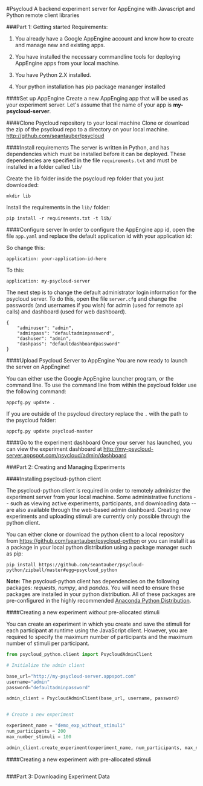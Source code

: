 #Psycloud
A backend experiment server for AppEngine with Javascript and Python remote client libraries


###Part 1: Getting started
Requirements:

1. You already have a Google AppEngine account and know how to create and manage new and existing apps. 

2. You have installed the necessary commandline tools for deploying AppEngine apps from your local machine.

3. You have Python 2.X installed.

4. Your python installation has pip package mananger installed


####Set up AppEngine
Create a new AppEnging app that will be used as your experiment server. Let's assume that the name of your app is **my-psycloud-server**.

####Clone Psycloud repository to your local machine
Clone or download the zip of the psycloud repo to a directory on your local machine.
http://github.com/seantauber/psycloud

####Install requirements
The server is written in Python, and has dependencies which must be installed before it can be deployed. These dependencies are specified in the file `requirements.txt` and must be installed in a folder called `lib/`

Create the lib folder inside the psycloud rep folder that you just downloaded:
```
mkdir lib
```

Install the requirements in the `lib/` folder:
```
pip install -r requirements.txt -t lib/
```

####Configure server
In order to configure the AppEngine app id, open the file `app.yaml` and replace the default application id with your application id:

So change this:
```
application: your-application-id-here
```
To this:
```
application: my-psycloud-server
```

The next step is to change the default administrator login information for the psycloud server. To do this, open the file `server.cfg` and change the passwords (and usernames if you wish) for admin (used for remote api calls) and dashboard (used for web dashboard).
```
{
	"adminuser": "admin",
	"adminpass": "defaultadminpassword",
	"dashuser": "admin",
	"dashpass": "defaultdashboardpassword"
}
```


####Upload Psycloud Server to AppEngine
You are now ready to launch the server on AppEngine!

You can either use the Google AppEngine launcher program, or the command line. To use the command line from within the psycloud folder use the following command:
```
appcfg.py update .
```
If you are outside of the psycloud directory replace the `.` with the path to the psycloud folder:
```
appcfg.py update psycloud-master
```

####Go to the experiment dashboard
Once your server has launched, you can view the experiment dashboard at http://my-psycloud-server.appspot.com/psycloud/admin/dashboard



###Part 2: Creating and Managing Experiments

####Installing psycloud-python client

The psycloud-python client is required in order to remotely administer the experiment server from your local machine. Some administrative functions -- such as viewing active experiments, participants, and downloading data -- are also available through the web-based admin dashboard. Creating new experiments and uploading stimuli are currently only possible through the python client.

You can either clone or download the python client to a local repository from https://github.com/seantauber/psycloud-python or you can install it as a package in your local python distribution using a package manager such as pip:
```
pip install https://github.com/seantauber/psycloud-python/zipball/master#egg=psycloud_python
```

**Note:** The psycloud-python client has dependencies on the following packages: *requests*, *numpy*, and *pandas*. You will need to ensure these packages are installed in your python distribution. All of these packages are pre-configured in the highly recommended [Anaconda Python Distribution](https://store.continuum.io/cshop/anaconda/).


####Creating a new experiment *without* pre-allocated stimuli

You can create an experiment in which you create and save the stimuli for each participant at runtime using the JavaScript client. However, you are required to specify the maximum number of participants and the maximum number of stimuli per participant. 

```python
from psycloud_python.client import PsycloudAdminClient

# Initialize the admin client

base_url="http://my-psycloud-server.appspot.com"
username="admin"
password="defaultadminpassword"

admin_client = PsycloudAdminClient(base_url, username, password)


# Create a new experiment

experiment_name = "demo_exp_without_stimuli"
num_participants = 200
max_number_stimuli = 100

admin_client.create_experiment(experiment_name, num_participants, max_num_stimuli)
```


####Creating a new experiment *with* pre-allocated stimuli

```python
```


###Part 3: Downloading Experiment Data

